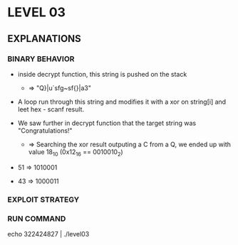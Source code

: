 # LEVEL 03

## EXPLANATIONS

### BINARY BEHAVIOR

- inside decrypt function, this string is pushed on the stack
  - => "Q}|u`sfg~sf{}|a3"
- A loop run through this string and modifies it with a xor on string[i] and leet hex - scanf result.
- We saw further in decrypt function that the target string was "Congratulations!"

  - => Searching the xor result outputing a C from a Q, we ended up with value 18<sub>10</sub> (0x12<sub>16</sub> == 0010010<sub>2</sub>)

- 51 => 1010001
- 43 => 1000011

### EXPLOIT STRATEGY

### RUN COMMAND

echo 322424827 | ./level03
